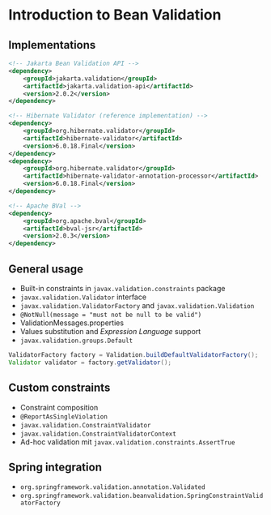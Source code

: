 # Introduction to Bean Validation

## Implementations

```xml
<!-- Jakarta Bean Validation API -->
<dependency>
    <groupId>jakarta.validation</groupId>
    <artifactId>jakarta.validation-api</artifactId>
    <version>2.0.2</version>
</dependency>

<!-- Hibernate Validator (reference implementation) -->
<dependency>
    <groupId>org.hibernate.validator</groupId>
    <artifactId>hibernate-validator</artifactId>
    <version>6.0.18.Final</version>
</dependency>
<dependency>
    <groupId>org.hibernate.validator</groupId>
    <artifactId>hibernate-validator-annotation-processor</artifactId>
    <version>6.0.18.Final</version>
</dependency>

<!-- Apache BVal -->
<dependency>
    <groupId>org.apache.bval</groupId>
    <artifactId>bval-jsr</artifactId>
    <version>2.0.3</version>
</dependency>
```

## General usage

- Built-in constraints in `javax.validation.constraints` package
- `javax.validation.Validator` interface
- `javax.validation.ValidatorFactory` and `javax.validation.Validation`
- `@NotNull(message = "must not be null to be valid")`
- ValidationMessages.properties
- Values substitution and *Expression Language* support
- `javax.validation.groups.Default`

```java
ValidatorFactory factory = Validation.buildDefaultValidatorFactory();
Validator validator = factory.getValidator();
```

## Custom constraints

- Constraint composition
- `@ReportAsSingleViolation`
- `javax.validation.ConstraintValidator`
- `javax.validation.ConstraintValidatorContext`
- Ad-hoc validation mit `javax.validation.constraints.AssertTrue`

## Spring integration

- `org.springframework.validation.annotation.Validated`
- `org.springframework.validation.beanvalidation.SpringConstraintValidatorFactory`
